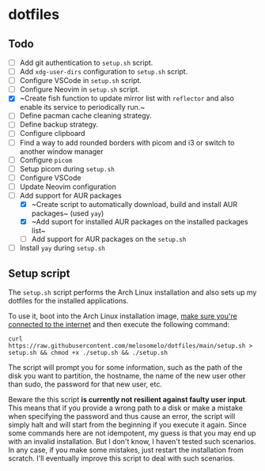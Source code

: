 # dotfiles

## Todo

- [ ] Add git authentication to `setup.sh` script.
- [ ] Add `xdg-user-dirs` configuration to `setup.sh` script.
- [ ] Configure VSCode in `setup.sh` script.
- [ ] Configure Neovim in `setup.sh` script.
- [x] ~Create fish function to update mirror list with `reflector` and also
      enable its service to periodically run.~
- [ ] Define pacman cache cleaning strategy.
- [ ] Define backup strategy.
- [ ] Configure clipboard
- [ ] Find a way to add rounded borders with picom and i3 or switch to another window manager
- [ ] Configure `picom`
- [ ] Setup picom during `setup.sh`
- [ ] Configure VSCode
- [ ] Update Neovim configuration
- [ ] Add support for AUR packages
  - [x] ~Create script to automatically download, build and install AUR packages~ (used `yay`)
  - [x] ~Add suport for installed AUR packages on the installed packages list~
  - [ ] Add support for AUR packages on the `setup.sh`
- [ ] Install `yay` during `setup.sh`

## Setup script

The `setup.sh` script performs the Arch Linux installation and also sets up my dotfiles
for the installed applications.

To use it, boot into the Arch Linux installation image,
[make sure you're connected to the internet](https://wiki.archlinux.org/title/installation_guide#Connect_to_the_internet)
and then execute the following command:

```
curl https://raw.githubusercontent.com/melosomelo/dotfiles/main/setup.sh > setup.sh && chmod +x ./setup.sh && ./setup.sh
```

The script will prompt you for some information, such as the path
of the disk you want to partition, the hostname, the name of the new user other than sudo, the
password for that new user, etc.

Beware the this script **is currently not resilient against
faulty user input**. This means that if
you provide a wrong path to a disk or make a mistake when specifying the
password and thus cause an error,
the script will simply halt and will start from the beginning if you execute it
again. Since some commands here are not idempotent, my guess is that you may end up with an invalid
installation. But I don't know, I haven't tested such scenarios. In any case, if you make some mistakes,
just restart the installation from scratch. I'll eventually improve this script to deal with
such scenarios.
